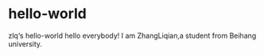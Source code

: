 # hello-world
zlq‘s hello-world
hello everybody! I am ZhangLiqian,a student from Beihang university.

